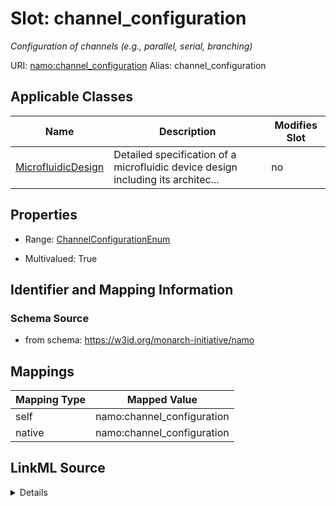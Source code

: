 

# Slot: channel_configuration 


_Configuration of channels (e.g., parallel, serial, branching)_





URI: [namo:channel_configuration](https://w3id.org/monarch-initiative/namo/channel_configuration)
Alias: channel_configuration

<!-- no inheritance hierarchy -->





## Applicable Classes

| Name | Description | Modifies Slot |
| --- | --- | --- |
| [MicrofluidicDesign](MicrofluidicDesign.md) | Detailed specification of a microfluidic device design including its architec... |  no  |






## Properties

* Range: [ChannelConfigurationEnum](ChannelConfigurationEnum.md)

* Multivalued: True




## Identifier and Mapping Information






### Schema Source


* from schema: https://w3id.org/monarch-initiative/namo




## Mappings

| Mapping Type | Mapped Value |
| ---  | ---  |
| self | namo:channel_configuration |
| native | namo:channel_configuration |




## LinkML Source

<details>
```yaml
name: channel_configuration
description: Configuration of channels (e.g., parallel, serial, branching)
from_schema: https://w3id.org/monarch-initiative/namo
rank: 1000
alias: channel_configuration
owner: MicrofluidicDesign
domain_of:
- MicrofluidicDesign
range: ChannelConfigurationEnum
multivalued: true

```
</details>